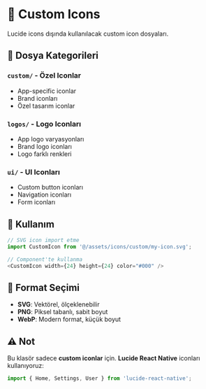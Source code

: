 # 🎯 Custom Icons

Lucide icons dışında kullanılacak custom icon dosyaları.

## 📂 Dosya Kategorileri

### **`custom/`** - Özel Iconlar
- App-specific iconlar
- Brand iconları
- Özel tasarım iconlar

### **`logos/`** - Logo Iconları
- App logo varyasyonları
- Brand logo iconları
- Logo farklı renkleri

### **`ui/`** - UI Iconları
- Custom button iconları
- Navigation iconları
- Form iconları

## 📝 Kullanım

```typescript
// SVG icon import etme
import CustomIcon from '@/assets/icons/custom/my-icon.svg';

// Component'te kullanma
<CustomIcon width={24} height={24} color="#000" />
```

## 🔧 Format Seçimi

- **SVG**: Vektörel, ölçeklenebilir
- **PNG**: Piksel tabanlı, sabit boyut
- **WebP**: Modern format, küçük boyut

## ⚠️ Not

Bu klasör sadece **custom iconlar** için. 
**Lucide React Native** iconları kullanıyoruz:

```typescript
import { Home, Settings, User } from 'lucide-react-native';
```
